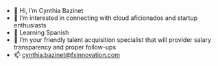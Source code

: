 - 👋 Hi, I’m Cynthia Bazinet
- 👀 I’m interested in connecting with cloud aficionados and startup enthusiasts
- 🌱 Learning Spanish 
- 💞️ I’m your friendly talent acquisition specialist that will provider salary transparency and proper follow-ups 
- 📫 cynthia.bazinet@fxinnovation.com

<!---
cbazinetfx/cbazinetfx is a ✨ special ✨ repository because its `README.md` (this file) appears on your GitHub profile.
You can click the Preview link to take a look at your changes.
--->
